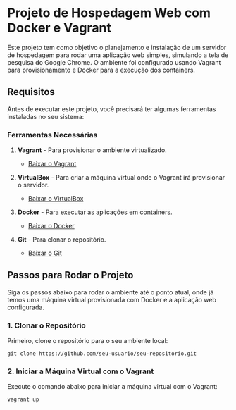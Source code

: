 # Projeto de Hospedagem Web com Docker e Vagrant

Este projeto tem como objetivo o planejamento e instalação de um servidor de hospedagem para rodar uma aplicação web simples, simulando a tela de pesquisa do Google Chrome. O ambiente foi configurado usando Vagrant para provisionamento e Docker para a execução dos containers.

## Requisitos

Antes de executar este projeto, você precisará ter algumas ferramentas instaladas no seu sistema:

### Ferramentas Necessárias

1. **Vagrant** - Para provisionar o ambiente virtualizado.
   - [Baixar o Vagrant](https://www.vagrantup.com/downloads)
   
2. **VirtualBox** - Para criar a máquina virtual onde o Vagrant irá provisionar o servidor.
   - [Baixar o VirtualBox](https://www.virtualbox.org/wiki/Downloads)

3. **Docker** - Para executar as aplicações em containers.
   - [Baixar o Docker](https://www.docker.com/get-started)

4. **Git** - Para clonar o repositório.
   - [Baixar o Git](https://git-scm.com/)

## Passos para Rodar o Projeto

Siga os passos abaixo para rodar o ambiente até o ponto atual, onde já temos uma máquina virtual provisionada com Docker e a aplicação web configurada.

### 1. Clonar o Repositório

Primeiro, clone o repositório para o seu ambiente local:

```
git clone https://github.com/seu-usuario/seu-repositorio.git
```

### 2. Iniciar a Máquina Virtual com o Vagrant

Execute o comando abaixo para iniciar a máquina virtual com o Vagrant:

```
vagrant up
```
